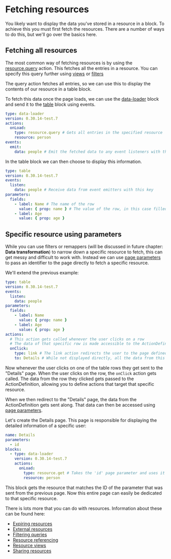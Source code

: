 # Fetching resources

You likely want to display the data you've stored in a resource in a block. To achieve this you must
first fetch the resources. There are a number of ways to do this, but we'll go over the basics here.

## Fetching all resources

The most common way of fetching resources is by using the
[resource.query](/docs/actions/resources#resourcequery) action. This fetches all the entries in a
resource. You can specify this query further using [views](/docs/guides/resource-views) or
[filters](/docs/guides/filtering-queries)

The query action fetches all entries, so we can use this to display the contents of our resource in
a table block.

To fetch this data once the page loads, we can use the [data-loader](/blocks/@appsemble/data-loader)
block and send it to the [table](/blocks/@appsemble/table) block using events.

```yaml copy block-snippet
type: data-loader
version: 0.30.14-test.7
actions:
  onLoad:
    type: resource.query # Gets all entries in the specified resource
    resource: person
events:
  emit:
    data: people # Emit the fetched data to any event listeners with this key
```

In the table block we can then choose to display this information.

```yaml copy block-snippet
type: table
version: 0.30.14-test.7
events:
  listen:
    data: people # Receive data from event emitters with this key
parameters:
  fields:
    - label: Name # The name of the row
      value: { prop: name } # The value of the row, in this case filled with the name
    - label: Age
      value: { prop: age }
```

## Specific resource using parameters

While you can use filters or remappers (will be discussed in future chapter: **Data
transformation**) to narrow down a specific resource to fetch, this can get messy and difficult to
work with. Instead we can use [page parameters](/docs/app/page#page-parameters) to pass an
identifier to the page directly to fetch a specific resource.

We'll extend the previous example:

```yaml copy block-snippet
type: table
version: 0.30.14-test.7
events:
  listen:
    data: people
parameters:
  fields:
    - label: Name
      value: { prop: name }
    - label: Age
      value: { prop: age }
actions:
  # This action gets called whenever the user clicks on a row
  # The data of that specific row is made accessible to the ActionDefinition
  onClick:
    type: link # The link action redirects the user to the page defined under the 'to' property
    to: Details # While not displayed directly, all the data from this ActionDefinition is sent to the 'Details' page
```

Now whenever the user clicks on one of the table rows they get sent to the "Details" page. When the
user clicks on the row, the `onClick` action gets called. The data from the row they clicked gets
passed to the ActionDefinition, allowing you to define actions that target that specific resource.

When we then redirect to the "Details" page, the data from the ActionDefinition gets sent along.
That data can then be accessed using
[page parameters](/docs/reference/app#-page-definition-parameters).

Let's create the Details page. This page is responsible for displaying the detailed information of a
specific user:

```yaml
name: Details
parameters:
  - id
blocks:
  - type: data-loader
    version: 0.30.14-test.7
    actions:
      onLoad:
        type: resource.get # Takes the 'id' page parameter and uses it to get a resource with that ID
        resource: person
```

This block gets the resource that matches the ID of the parameter that was sent from the previous
page. Now this entire page can easily be dedicated to that specific resource.

There is lots more that you can do with resources. Information about these can be found here:

- [Expiring resources](/docs/guides/expiring-resources)
- [External resources](/docs/guides/external-resources)
- [Filtering queries](/docs/guides/filtering-queries)
- [Resource referencing](/docs/guides/resource-referencing)
- [Resource views](/docs/guides/resource-views)
- [Sharing resources](/docs/guides/sharing-resources)
